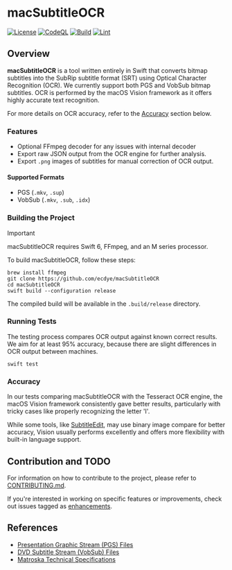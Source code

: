 # macSubtitleOCR

[![License](https://img.shields.io/github/license/ecdye/macSubtitleOCR)](https://github.com/ecdye/macSubtitleOCR/blob/main/LICENSE.md)
[![CodeQL](https://github.com/ecdye/macSubtitleOCR/actions/workflows/codeql.yml/badge.svg)](https://github.com/ecdye/macSubtitleOCR/actions/workflows/codeql.yml)
[![Build](https://github.com/ecdye/macSubtitleOCR/actions/workflows/build.yml/badge.svg)](https://github.com/ecdye/macSubtitleOCR/actions/workflows/build.yml)
[![Lint](https://github.com/ecdye/macSubtitleOCR/actions/workflows/lint.yml/badge.svg)](https://github.com/ecdye/macSubtitleOCR/actions/workflows/lint.yml)

## Overview

**macSubtitleOCR** is a tool written entirely in Swift that converts bitmap subtitles into the SubRip subtitle format (SRT) using Optical Character Recognition (OCR).
We currently support both PGS and VobSub bitmap subtitles.
OCR is performed by the macOS Vision framework as it offers highly accurate text recognition.

For more details on OCR accuracy, refer to the [Accuracy](#accuracy) section below.

### Features

- Optional FFmpeg decoder for any issues with internal decoder
- Export raw JSON output from the OCR engine for further analysis.
- Export `.png` images of subtitles for manual correction of OCR output.

#### Supported Formats

- PGS (`.mkv`, `.sup`)
- VobSub (`.mkv`, `.sub`, `.idx`)

### Building the Project

> [!IMPORTANT]
> macSubtitleOCR requires Swift 6, FFmpeg, and an M series processor.

To build macSubtitleOCR, follow these steps:

``` shell
brew install ffmpeg
git clone https://github.com/ecdye/macSubtitleOCR
cd macSubtitleOCR
swift build --configuration release
```

The compiled build will be available in the `.build/release` directory.

### Running Tests

The testing process compares OCR output against known correct results.
We aim for at least 95% accuracy, because there are slight differences in OCR output between machines.

``` shell
swift test
```

### Accuracy

In our tests comparing macSubtitleOCR with the Tesseract OCR engine, the macOS Vision framework consistently gave better results, particularly with tricky cases like properly recognizing the letter 'I'.

While some tools, like [SubtitleEdit](https://github.com/SubtitleEdit/subtitleedit), may use binary image compare for better accuracy, Vision usually performs excellently and offers more flexibility with built-in language support.

## Contribution and TODO

For information on how to contribute to the project, please refer to [CONTRIBUTING.md](CONTRIBUTING.md).

If you're interested in working on specific features or improvements, check out issues tagged as [enhancements](https://github.com/ecdye/macSubtitleOCR/issues?q=is%3Aissue+is%3Aopen+label%3Aenhancement).

## References

- [Presentation Graphic Stream (PGS) Files](https://blog.thescorpius.com/index.php/2017/07/15/presentation-graphic-stream-sup-files-bluray-subtitle-format/)
- [DVD Subtitle Stream (VobSub) Files](http://www.mpucoder.com/DVD/index.html)
- [Matroska Technical Specifications](https://www.matroska.org/technical/elements.html)
